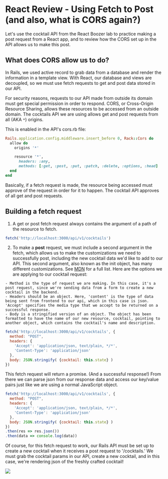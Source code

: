 # React Review - Using Fetch to Post (and also, what is CORS again?)

  Let's use the cocktail API from the React Boozer lab to practice making a post request from a React app, and to review how the CORS set up in the API allows us to make this post.

## What does CORS allow us to do?

  In Rails, we used active record to grab data from a database and render the information in a template view. With React, our database and views are decoupled, so we must use fetch requests to get and post data stored in our API.

  For security reasons, requests to our API made from outside its domain must get special permission in order to respond. CORS, or Cross-Origin Resource Sharing, allows these resources to be accessed from an outside domain. The cocktails API we are using allows get and post requests from all (AKA ```*```) origins.

  This is enabled in the API's cors.rb file:

```ruby
Rails.application.config.middleware.insert_before 0, Rack::Cors do
  allow do
    origins '*'

    resource '*',
      headers: :any,
      methods: [:get, :post, :put, :patch, :delete, :options, :head]
  end
end
```

Basically, if a fetch request is made, the resource being accessed must approve of the request in order for it to happen. The cocktail API approves of all get and post requests.

## Building a fetch request

  1. A get or post fetch request always contains the argument of a path of the resource to fetch.

  ```javascript
  fetch('http://localhost:3000/api/v1/cocktails')
  ```

  2. To make a **post** request, we must include a second argument in the fetch, which allows us to make the customizations we need to successfully post, including the new cocktail data we'd like to add to our API. This second argument, also known as the init object, has many different customizations. See <a href="https://developer.mozilla.org/en-US/docs/Web/API/WindowOrWorkerGlobalScope/fetch">MDN</a> for a full list. Here are the options we are applying to our cocktail request:

    - Method is the type of request we are making. In this case, it's a post request, since we're sending data from a form to create a new cocktail in the backend.
    - Headers should be an object. Here, 'content' is the type of data being sent from frontend to our api, which in this case is json. 'Accept' specifies the media type that we accept to be returned on a successful response.
    - Body is a stringified version of an object. The object has been formatted to have the name of our new resource, cocktail, pointing to another object, which contains the cocktail's name and description.
```javascript
fetch('http://localhost:3000/api/v1/cocktails', {
  method: "POST",
  headers: {
    'Accept': 'application/json, text/plain, */*',
    'Content-Type': 'application/json'
  },
  body: JSON.stringify( {cocktail: this.state} )
})
```

This fetch request will return a promise. (And a successful response!) From there we can parse json from our response data and access our key/value pairs just like we are using a normal JavaScript object.
```javascript
fetch('http://localhost:3000/api/v1/cocktails', {
  method: "POST",
  headers: {
    'Accept': 'application/json, text/plain, */*',
    'Content-Type': 'application/json'
  },
  body: JSON.stringify( {cocktail: this.state} )
})
.then(res => res.json())
.then(data => console.log(data))
```
Of course, for this fetch request to work, our Rails API must be set up to create a new cocktail when it receives a post request to '/cocktails.' We must grab the cocktail params in our API, create a new cocktail, and in this case, we're rendering json of the freshly crafted cocktail!

<img src='/public/successful_post.png' />


